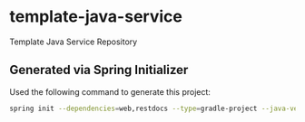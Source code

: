 # template-java-service
Template Java Service Repository 

## Generated via Spring Initializer

Used the following command to generate this project:

```sh
spring init --dependencies=web,restdocs --type=gradle-project --java-version=17
```
